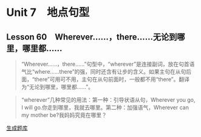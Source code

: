 ﻿ # Unit 7　地点句型
 ## Lesson 60　Wherever……，there……无论到哪里，哪里都……
 
> “Wherever……，there……”句型中，“wherever”是连接副词，放在句首语气比“where……there”的强，同时还含有让步的含义。如果主句在从句后面，“there”可用可不用，主句在从句前面时，一般都不用“there”。翻译为“无论到哪里，哪里都……”。

> “wherever”几种常见的用法：第一种：引导状语从句，Wherever you go, I will go.你走到哪里，我就去哪里。第二种：加强语气，Wherever can my mother be?我妈妈究竟在哪里？


 [生成题库](./question/f060.json)